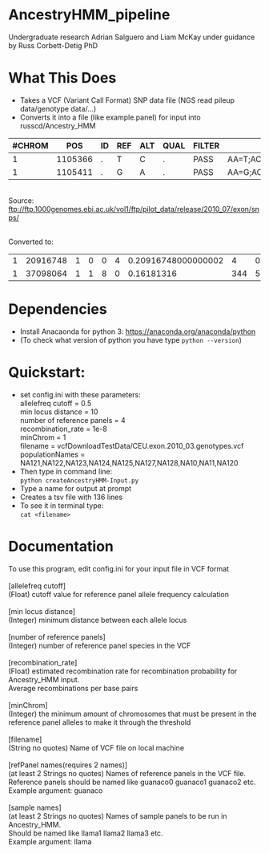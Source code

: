 # AncestryHMM_pipeline
Undergraduate research Adrian Salguero and Liam McKay under guidance by Russ Corbett-Detig PhD<br>

# What This Does
- Takes a VCF (Variant Call Format) SNP data file (NGS read pileup data/genotype data/...)
- Converts it into a file (like example.panel) for input into russcd/Ancestry_HMM


| #CHROM | POS     | ID | REF | ALT | QUAL | FILTER | INFO                     | FORMAT | NA06984 | NA06985 | NA06986 | NA06989 | NA06994 | NA07000 | NA07037 | NA07048 | NA07051 | NA07346 | NA07347 | NA07357 | NA10847 | NA10851 | NA11829 | NA11830 | NA11831 | NA11832 | NA11840 | NA11843 | NA11881 | NA11893 | NA11918 | NA11919 | NA11920 | NA11930 | NA11992 | NA11994 | NA11995 | NA12003 | NA12004 | NA12005 | NA12006 | NA12043 | NA12044 | NA12045 | NA12058 | NA12144 | NA12154 | NA12155 | NA12156 | NA12234 | NA12249 | NA12272 | NA12273 | NA12275 | NA12282 | NA12283 | NA12286 | NA12287 | NA12340 | NA12341 | NA12342 | NA12347 | NA12348 | NA12383 | NA12400 | NA12413 | NA12414 | NA12489 | NA12546 | NA12716 | NA12717 | NA12718 | NA12748 | NA12749 | NA12750 | NA12751 | NA12760 | NA12761 | NA12762 | NA12763 | NA12775 | NA12776 | NA12812 | NA12814 | NA12815 | NA12828 | NA12829 | NA12830 | NA12842 | NA12843 | NA12872 | NA12873 | NA12874 | NA12878 | NA12889 | NA12890 | NA12891 | NA12892 | 
|--------|---------|----|-----|-----|------|--------|--------------------------|--------|---------|---------|---------|---------|---------|---------|---------|---------|---------|---------|---------|---------|---------|---------|---------|---------|---------|---------|---------|---------|---------|---------|---------|---------|---------|---------|---------|---------|---------|---------|---------|---------|---------|---------|---------|---------|---------|---------|---------|---------|---------|---------|---------|---------|---------|---------|---------|---------|---------|---------|---------|---------|---------|---------|---------|---------|---------|---------|---------|---------|---------|---------|---------|---------|---------|---------|---------|---------|---------|---------|---------|---------|---------|---------|---------|---------|---------|---------|---------|---------|---------|---------|---------|---------|---------|---------|---------|---------|---------|---------| 
| 1      | 1105366 | .  | T   | C   | .    | PASS   | AA=T;AC=4;AN=114;DP=3251 | GT:DP  | ./.:0   | ./.:0   | 0/0:107 | ./.:0   | ./.:0   | 0/0:25  | 0/0:30  | 0/0:31  | 0/0:57  | 0/0:69  | 0/0:53  | 0/0:225 | ./.:0   | 0/0:6   | 0/0:79  | ./.:0   | 0/0:110 | 0/0:79  | ./.:0   | ./.:0   | ./.:0   | 0/0:43  | 1/0:54  | 0/0:7   | 0/0:89  | 0/0:87  | 0/0:98  | 0/0:83  | ./.:0   | 0/0:62  | 0/0:1   | 0/0:4   | ./.:0   | 0/0:97  | ./.:0   | 0/0:115 | ./.:0   | 0/0:77  | 0/0:8   | 0/0:63  | ./.:0   | 0/0:92  | ./.:0   | 0/0:1   | 0/0:1   | ./.:0   | ./.:0   | ./.:0   | ./.:0   | 0/0:76  | ./.:0   | ./.:0   | ./.:0   | 0/0:41  | 0/0:35  | 1/0:135 | ./.:0   | 1/0:116 | 0/0:6   | ./.:0   | 0/0:147 | ./.:0   | ./.:0   | 0/0:4   | 0/0:40  | 1/0:23  | ./.:0   | 0/0:1   | 0/0:2   | ./.:0   | 0/0:7   | 0/0:1   | 0/0:90  | 0/0:49  | ./.:0   | 0/0:6   | ./.:0   | 0/0:82  | 0/0:31  | 0/0:7   | 0/0:9   | 0/0:7   | ./.:0   | ./.:0   | ./.:0   | 0/0:176 | 0/0:3   | 0/0:81  | 0/0:67  | 0/0:156 | 
| 1      | 1105411 | .  | G   | A   | .    | PASS   | AA=G;AC=1;AN=106;DP=2676 | GT:DP  | ./.:0   | ./.:0   | 0/0:92  | ./.:0   | ./.:0   | 0/0:23  | 0/0:17  | 0/0:37  | 1/0:61  | 0/0:60  | 0/0:47  | 0/0:126 | ./.:0   | 0/0:5   | 0/0:79  | ./.:1   | 0/0:87  | 0/0:76  | ./.:0   | ./.:0   | ./.:0   | 0/0:26  | 0/0:50  | 0/0:3   | 0/0:92  | 0/0:79  | 0/0:93  | 0/0:73  | ./.:0   | 0/0:43  | 0/0:1   | 0/0:2   | ./.:0   | 0/0:53  | ./.:0   | 0/0:81  | ./.:0   | 0/0:67  | 0/0:5   | 0/0:58  | ./.:0   | 0/0:59  | ./.:0   | ./.:0   | ./.:0   | ./.:0   | ./.:0   | ./.:0   | ./.:0   | 0/0:58  | ./.:0   | ./.:0   | ./.:0   | 0/0:34  | 0/0:20  | 0/0:101 | ./.:0   | 0/0:107 | 0/0:7   | ./.:0   | 0/0:121 | ./.:0   | 0/0:1   | 0/0:1   | 0/0:31  | 0/0:28  | ./.:0   | ./.:0   | 0/0:2   | ./.:0   | 0/0:8   | ./.:0   | 0/0:59  | 0/0:49  | ./.:0   | 0/0:6   | ./.:0   | 0/0:51  | 0/0:29  | ./.:4   | 0/0:7   | 0/0:3   | ./.:0   | ./.:0   | ./.:0   | 0/0:168 | 0/0:4   | 0/0:84  | 0/0:47  | 0/0:150 | 
<br> Source: ftp://ftp.1000genomes.ebi.ac.uk/vol1/ftp/pilot_data/release/2010_07/exon/snps/ <br>

<br> Converted to: <br>


|   |          |   |   |   |   |                     |     |   |   |   |    |    |   |   |    |   |    |   |    |    |   |    |   |     |     |    |   |    |    |   |   |     |   |     |    |     |   |   |    |   |    |    |   |   |   |   |   |   |    |   |    |    |   |   |   |   |   |   |   |    |   | 
|---|----------|---|---|---|---|---------------------|-----|---|---|---|----|----|---|---|----|---|----|---|----|----|---|----|---|-----|-----|----|---|----|----|---|---|-----|---|-----|----|-----|---|---|----|---|----|----|---|---|---|---|---|---|----|---|----|----|---|---|---|---|---|---|---|----|---| 
| 1 | 20916748 | 1 | 0 | 0 | 4 | 0.20916748000000002 | 4   | 0 | 0 | 0 | 6  | 1  | 0 | 0 | 1  | 0 | 1  | 0 | 4  | 3  | 0 | 0  | 0 | 0   | 1   | 0  | 3 | 0  | 0  | 0 | 1 | 44  | 3 | 11  | 21 | 53  | 0 | 0 | 39 | 0 | 26 | 29 | 0 | 0 | 0 | 3 | 1 | 2 | 36 | 0 | 19 | 27 | 0 | 2 | 0 | 0 | 0 | 5 | 0 | 29 | 0 | 
| 1 | 37098064 | 1 | 1 | 8 | 0 | 0.16181316          | 344 | 5 | 2 | 1 | 76 | 49 | 1 | 2 | 14 | 0 | 24 | 2 | 87 | 57 | 8 | 12 | 9 | 121 | 109 | 35 | 3 | 53 | 13 | 8 | 8 | 504 | 4 | 215 | 94 | 291 |   |   |    |   |    |    |   |   |   |   |   |   |    |   |    |    |   |   |   |   |   |   |   |    |   | 

# Dependencies
- Install Anacaonda for python 3: https://anaconda.org/anaconda/python
- (To check what version of python you have type `python --version`)

# Quickstart:
- set config.ini with these parameters:<br>
allelefreq cutoff = 0.5<br>
min locus distance = 10<br>
number of reference panels = 4<br>
recombination_rate = 1e-8<br>
minChrom = 1<br>
filename = vcfDownloadTestData/CEU.exon.2010_03.genotypes.vcf<br>
populationNames = NA121,NA122,NA123,NA124,NA125,NA127,NA128,NA10,NA11,NA120<br>
- Then type in command line: <br>
`python createAncestryHMM-Input.py`<br>
- Type a name for output at prompt
- Creates a tsv file with 136 lines 
- To see it in terminal type:<br>
`cat <filename>`<br>

# Documentation
To use this program, edit config.ini for your input file in VCF format<br>
<br>[allelefreq cutoff]<br> (Float) cutoff value for reference panel allele frequency calculation<br>
<br>[min locus distance]<br> (Integer) minimum distance between each allele locus<br> 
<br>[number of reference panels]<br> (Integer) number of reference panel species in the VCF<br> 
<br>[recombination_rate]<br> (Float) estimated recombination rate for recombination probability for Ancestry_HMM input.<br> Average recombinations per base pairs<br> 
<br>[minChrom]<br> (Integer) the minimum amount of chromosomes that must be present in the reference panel alleles to make it through the threshold<br> 
<br>[filename]<br> (String no quotes) Name of VCF file on local machine<br> 
<br>[refPanel names(requires 2 names)]<br> (at least 2 Strings no quotes) Names of reference panels in the VCF file.<br> Reference panels should be named like guanaco0 guanaco1 guanaco2 etc.<br> Example argument: guanaco<br> 
<br>[sample names]<br> (at least 2 Strings no quotes) Names of sample panels to be run in Ancestry_HMM. <br> Should be named like llama1 llama2 llama3 etc.<br> Example argument: llama<br>
